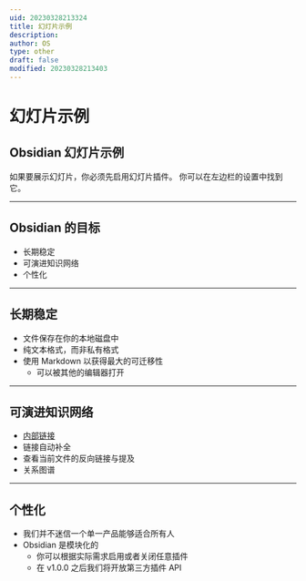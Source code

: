 ```yaml
---
uid: 20230328213324
title: 幻灯片示例
description:
author: OS
type: other
draft: false
modified: 20230328213403
---
```


# 幻灯片示例

## Obsidian 幻灯片示例

如果要展示幻灯片，你必须先启用幻灯片插件。
你可以在左边栏的设置中找到它。

---

## Obsidian 的目标

-   长期稳定
-   可演进知识网络
-   个性化

---

## 长期稳定

-   文件保存在你的本地磁盘中
-   纯文本格式，而非私有格式
-   使用 Markdown 以获得最大的可迁移性
    -   可以被其他的编辑器打开

---

## 可演进知识网络

-   [内部链接](https://publish.obsidian.md/help-zh/%E4%BD%BF%E7%94%A8%E6%8C%87%E5%8D%97/%E5%86%85%E9%83%A8%E9%93%BE%E6%8E%A5)
-   链接自动补全
-   查看当前文件的反向链接与提及
-   关系图谱

---

## 个性化

-   我们并不迷信一个单一产品能够适合所有人
-   Obsidian 是模块化的
    -   你可以根据实际需求启用或者关闭任意插件
    -   在 v1.0.0 之后我们将开放第三方插件 API
